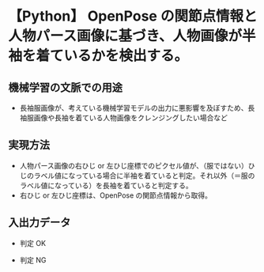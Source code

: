 # 【Python】 OpenPose の関節点情報と人物パース画像に基づき、人物画像が半袖を着ているかを検出する。

## 機械学習の文脈での用途

- 長袖服画像が、考えている機械学習モデルの出力に悪影響を及ぼすため、長袖服画像や長袖を着ている人物画像をクレンジングしたい場合など

## 実現方法

- 人物パース画像の右ひじ or 左ひじ座標でのピクセル値が、（服ではない）ひじのラベル値になっている場合に半袖を着ていると判定。それ以外（＝服のラベル値になっている）を長袖を着ていると判定する。
- 右ひじ or 左ひじ座標は、OpenPose の関節点情報から取得。

## 入出力データ

- 判定 OK

- 判定 NG
